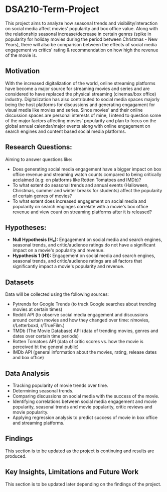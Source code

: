 # DSA210-Term-Project

This project aims to analyze how seasonal trends and visibility/interaction on social media affect movies' popularity and box office value. Along with the relationship seasonal increase/decrease in certain genres (spike in popularity for holiday movies during the period between Christmas - New Years), there will also be comparison between the effects of social media engagement vs critics' rating & recommendation on how high the revenue of the movie is. 


## Motivation
With the increased digitalization of the world, online streaming platforms have become a major source for streaming movies and series and are considered to have replaced the physical streaming (cinemas/box office) industry. Digitalization has also contributed to social media spaces majorly being the host platforms for discussions and generating engagament for visual media like movies and series. Since movies' and their online discussion spaces are personal interests of mine, I intend to question some of the major factors affecting movies' popularity and plan to focus on the global annual calendar/major events along with online engagement on search engines and content based social media platforms.

## **Research Questions:** 
Aiming to answer questions like:
- Does generating social media engagement have a bigger impact on box office revenue and streaming watch counts compared to being critically acclaimed (e.g: on platforms like Rotten Tomatoes and IMDb)?
- To what extent do seasonal trends and annual events (Halloween, Christmas, summer and winter breaks for students) affect the popularity of certain genres of movies?
- To what extent does increased engagement on social media and popularity on search enginges correlate with a movie's box office revenue and view count on streaming platforms after it is released?

## **Hypotheses:**
- **Null Hypothesis (H₀):** Engagement on social media and search engines, seasonal trends, and critic/audience ratings do not have a significant impact on a movie's popularity and revenue.
- **Hypothesis 1 (H1):** Engagement on social media and search engines, seasonal trends, and critic/audience ratings are all factors that significantly impact a movie's popularity and revenue.

## Datasets
Data will be collected using the following sources:
- Pytrends for Google Trends (to track Google searches about trending movies at certain times)
- Reddit API (to observe social media engagement and discussions around certain movies and how they changed over time: r/movies, r/Letterboxd, r/TrueFilm.)
- TMDb (The Movie Database) API (data of trending movies, genres and dates over certain time periods)
- Rotten Tomatoes API (data of critic scores vs. how the movie is perceived bt the general public)
- IMDb API (general information about the movies, rating, release dates and box office)

## Data Analysis
- Tracking popularity of movie trends over time.
- Determining seasonal trends.
- Comparing discussions on social media with the success of the movie.
- Identifying correlations between social media engagement and movie popularity, seasonal trends and movie popularity, critic reviews and movie popularity.
- Applying regression analysis to predict success of movie in box office and streaming platforms.

## Findings
This section is to be updated as the project is continuing and results are produced.

## Key Insights, Limitations and Future Work
This section is to be updated later depending on the findings of the project.
